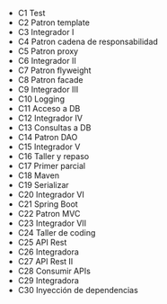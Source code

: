 <ul style="background-image: url('https://i.pinimg.com/originals/8b/30/71/8b3071feeff83f1e4a63ed231562ff0c.gif');">
    <li>C1 Test</li>
    <li>C2 Patron template</li>
    <li>C3 Integrador I</li>
    <li>C4 Patron cadena de responsabilidad</li>
    <li>C5 Patron proxy</li>
    <li>C6 Integrador II</li>
    <li>C7 Patron flyweight</li>
    <li>C8 Patron facade</li>
    <li>C9 Integrador III</li>
    <li>C10 Logging</li>
    <li>C11 Acceso a DB</li>
    <li>C12 Integrador IV</li>
    <li>C13 Consultas a DB</li>
    <li>C14 Patron DAO</li>
    <li>C15 Integrador V</li>
    <li>C16 Taller y repaso</li>
    <li>C17 Primer parcial</li>
    <li>C18 Maven</li>
    <li>C19 Serializar</li>
    <li>C20 Integrador VI</li>
    <li>C21 Spring Boot</li>
    <li>C22 Patron MVC</li>
    <li>C23 Integrador VII</li>
    <li>C24 Taller de coding</li>
    <li>C25 API Rest</li>
    <li>C26 Integradora</li>
    <li>C27 API Rest II</li>
    <li>C28 Consumir APIs</li>
    <li>C29 Integradora</li>
    <li>C30 Inyección de dependencias</li>
  </ul>

